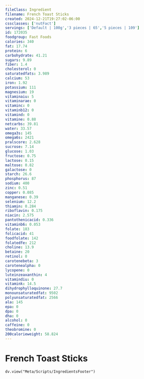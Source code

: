 ```yaml
---
fileClass: Ingredient
filename: French Toast Sticks
created: 2024-12-21T19:27:02-06:00
cssclasses: ['nutFact']
servings: ['Default | 100g','3 pieces | 65','5 pieces | 109']
id: 172035
foodgroup: Fast Foods
calories: 340
fat: 17.74
protein: 6
carbohydrate: 41.21
sugars: 9.89
fiber: 1.4
cholesterol: 0
saturatedfats: 3.989
calcium: 53
iron: 1.92
potassium: 111
magnesium: 19
vitaminaiu: 5
vitaminarae: 0
vitaminc: 0
vitaminb12: 0
vitamind: 0
vitamine: 0.88
netcarbs: 39.81
water: 33.57
omega3s: 145
omega6s: 2421
pralscore: 2.628
sucrose: 7.14
glucose: 1.03
fructose: 0.75
lactose: 0.15
maltose: 0.82
galactose: 0
starch: 26.6
phosphorus: 87
sodium: 400
zinc: 0.51
copper: 0.085
manganese: 0.39
selenium: 12.2
thiamin: 0.284
riboflavin: 0.175
niacin: 2.575
pantothenicacid: 0.336
vitaminb6: 0.053
folate: 183
folicacid: 41
foodfolate: 142
folatedfe: 212
choline: 13.9
betaine: 20
retinol: 0
carotenebeta: 3
carotenealpha: 0
lycopene: 0
luteinzeaxanthin: 4
vitamindiu: 0
vitamink: 14.5
dihydrophylloquinone: 27.7
monounsaturatedfat: 9502
polyunsaturatedfat: 2566
ala: 145
epa: 0
dpa: 0
dha: 0
alcohol: 0
caffeine: 0
theobromine: 0
200calorieweight: 58.824
---
```


# French Toast Sticks

```dataviewjs
dv.view("Meta/Scripts/IngredientsFooter")
```